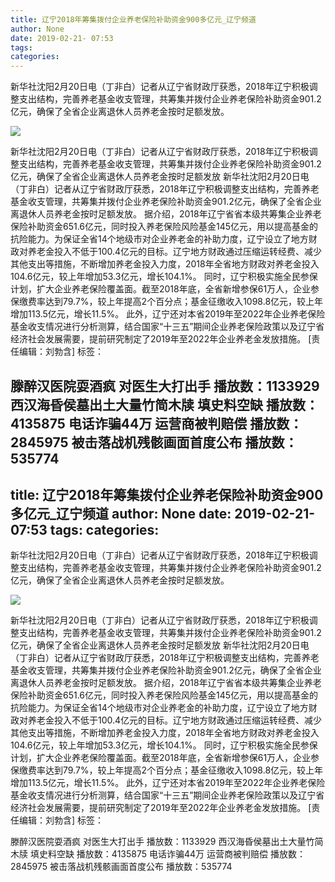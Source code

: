 ```yaml
---
title: 辽宁2018年筹集拨付企业养老保险补助资金900多亿元_辽宁频道
author: None
date: 2019-02-21- 07:53
tags: 
categories: 
---
```

新华社沈阳2月20日电（丁非白）记者从辽宁省财政厅获悉，2018年辽宁积极调整支出结构，完善养老基金收支管理，共筹集并拨付企业养老保险补助资金901.2亿元，确保了全省企业离退休人员养老金按时足额发放。
<!-- more -->
                
<img align="center" border="0" src="http://p2.ifengimg.com/a/2016/0810/204c433878d5cf9size1_w16_h16.png" />
                
            
新华社沈阳2月20日电（丁非白）记者从辽宁省财政厅获悉，2018年辽宁积极调整支出结构，完善养老基金收支管理，共筹集并拨付企业养老保险补助资金901.2亿元，确保了全省企业离退休人员养老金按时足额发放
新华社沈阳2月20日电（丁非白）记者从辽宁省财政厅获悉，2018年辽宁积极调整支出结构，完善养老基金收支管理，共筹集并拨付企业养老保险补助资金901.2亿元，确保了全省企业离退休人员养老金按时足额发放。
据介绍，2018年辽宁省省本级共筹集企业养老保险补助资金651.6亿元，同时投入养老保险风险基金145亿元，用以提高基金的抗险能力。为保证全省14个地级市对企业养老金的补助力度，辽宁设立了地方财政对养老金投入不低于100.4亿元的目标。辽宁地方财政通过压缩运转经费、减少其他支出等措施，不断增加养老金投入力度，2018年全省地方财政对养老金投入104.6亿元，较上年增加53.3亿元，增长104.1%。
同时，辽宁积极实施全民参保计划，扩大企业养老保险覆盖面。截至2018年底，全省新增参保61万人，企业参保缴费率达到79.7%，较上年提高2个百分点；基金征缴收入1098.8亿元，较上年增加113.5亿元，增长11.5%。
此外，辽宁还对本省2019年至2022年企业养老保险基金收支情况进行分析测算，结合国家“十三五”期间企业养老保险政策以及辽宁省经济社会发展需要，提前研究制定了2019年至2022年企业养老金发放措施。
[责任编辑：刘勃含]
标签：
 
             
滕醉汉医院耍酒疯 对医生大打出手
播放数：1133929
西汉海昏侯墓出土大量竹简木牍 填史料空缺
播放数：4135875
电话诈骗44万 运营商被判赔偿
播放数：2845975
被击落战机残骸画面首度公布
播放数：535774
---
title: 辽宁2018年筹集拨付企业养老保险补助资金900多亿元_辽宁频道
author: None
date: 2019-02-21- 07:53
tags: 
categories: 
---
新华社沈阳2月20日电（丁非白）记者从辽宁省财政厅获悉，2018年辽宁积极调整支出结构，完善养老基金收支管理，共筹集并拨付企业养老保险补助资金901.2亿元，确保了全省企业离退休人员养老金按时足额发放。
<!-- more -->
                
<img align="center" border="0" src="http://p2.ifengimg.com/a/2016/0810/204c433878d5cf9size1_w16_h16.png" />
                
            
新华社沈阳2月20日电（丁非白）记者从辽宁省财政厅获悉，2018年辽宁积极调整支出结构，完善养老基金收支管理，共筹集并拨付企业养老保险补助资金901.2亿元，确保了全省企业离退休人员养老金按时足额发放
新华社沈阳2月20日电（丁非白）记者从辽宁省财政厅获悉，2018年辽宁积极调整支出结构，完善养老基金收支管理，共筹集并拨付企业养老保险补助资金901.2亿元，确保了全省企业离退休人员养老金按时足额发放。
据介绍，2018年辽宁省省本级共筹集企业养老保险补助资金651.6亿元，同时投入养老保险风险基金145亿元，用以提高基金的抗险能力。为保证全省14个地级市对企业养老金的补助力度，辽宁设立了地方财政对养老金投入不低于100.4亿元的目标。辽宁地方财政通过压缩运转经费、减少其他支出等措施，不断增加养老金投入力度，2018年全省地方财政对养老金投入104.6亿元，较上年增加53.3亿元，增长104.1%。
同时，辽宁积极实施全民参保计划，扩大企业养老保险覆盖面。截至2018年底，全省新增参保61万人，企业参保缴费率达到79.7%，较上年提高2个百分点；基金征缴收入1098.8亿元，较上年增加113.5亿元，增长11.5%。
此外，辽宁还对本省2019年至2022年企业养老保险基金收支情况进行分析测算，结合国家“十三五”期间企业养老保险政策以及辽宁省经济社会发展需要，提前研究制定了2019年至2022年企业养老金发放措施。
[责任编辑：刘勃含]
标签：
 
             
滕醉汉医院耍酒疯 对医生大打出手
播放数：1133929
西汉海昏侯墓出土大量竹简木牍 填史料空缺
播放数：4135875
电话诈骗44万 运营商被判赔偿
播放数：2845975
被击落战机残骸画面首度公布
播放数：535774
